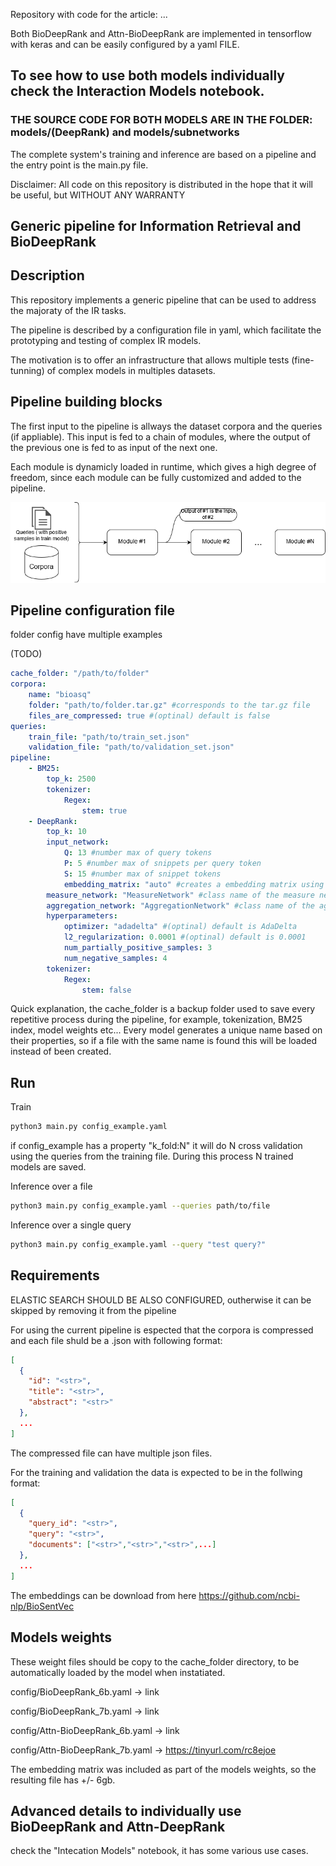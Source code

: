 Repository with code for the article: ...

Both BioDeepRank and Attn-BioDeepRank are implemented in tensorflow with keras and can be easily configured by a yaml FILE.

## To see how to use both models individually check the Interaction Models notebook.

### THE SOURCE CODE FOR BOTH MODELS ARE IN THE FOLDER: models/(DeepRank) and models/subnetworks

The complete system's training and inference are based on a pipeline and the entry point is the main.py file.

Disclaimer: All code on this repository is distributed in the hope that it will be useful, but WITHOUT ANY WARRANTY

## Generic pipeline for Information Retrieval and BioDeepRank


## Description
This repository implements a generic pipeline that can be used to address the majoraty of the IR tasks.

The pipeline is described by a configuration file in yaml, which facilitate the prototyping and testing of complex IR models.

The motivation is to offer an infrastructure that allows multiple tests (fine-tunning) of complex models in multiples datasets.


## Pipeline building blocks

The first input to the pipeline is allways the dataset corpora and the queries (if appliable). This input is fed to a chain of modules, where the output of the previous one is fed to as input of the next one.

Each module is dynamicly loaded in runtime, which gives a high degree of freedom, since each module can be fully customized and added to the pipeline.

![Image of Yaktocat](images/pipe.png)

## Pipeline configuration file

folder config have multiple examples

(TODO)

```yaml
cache_folder: "/path/to/folder"
corpora:
    name: "bioasq"
    folder: "path/to/folder.tar.gz" #corresponds to the tar.gz file
    files_are_compressed: true #(optinal) default is false
queries:
    train_file: "path/to/train_set.json"
    validation_file: "path/to/validation_set.json"
pipeline:
    - BM25:
        top_k: 2500
        tokenizer:
            Regex:
                stem: true
    - DeepRank:
        top_k: 10
        input_network:
            Q: 13 #number max of query tokens
            P: 5 #number max of snippets per query token
            S: 15 #number max of snippet tokens
            embedding_matrix: "auto" #creates a embedding matrix using fasttext library
        measure_network: "MeasureNetwork" #class name of the measure network
        aggregation_network: "AggregationNetwork" #class name of the aggregation network
        hyperparameters:
            optimizer: "adadelta" #(optinal) default is AdaDelta
            l2_regularization: 0.0001 #(optinal) default is 0.0001
            num_partially_positive_samples: 3
            num_negative_samples: 4
        tokenizer:
            Regex:
                stem: false

```

Quick explanation, the cache_folder is a backup folder used to save every repetitive process during the pipeline, for example, tokenization, BM25 index, model weights etc...
Every model generates a unique name based on their properties, so if a file with the same name is found this will be loaded instead of been created.



## Run
Train
```sh
python3 main.py config_example.yaml

```

if config_example has a property "k_fold:N" it will do N cross validation using the queries from the training file. During this process N trained models are saved.

Inference over a file
```sh
python3 main.py config_example.yaml --queries path/to/file

```

Inference over a single query
```sh
python3 main.py config_example.yaml --query "test query?"

```

## Requirements

ELASTIC SEARCH SHOULD BE ALSO CONFIGURED, outherwise it can be skipped by removing it from the pipeline

For using the current pipeline is espected that the corpora is compressed and each file shuld be a .json with following format:
```json
[
  {
    "id": "<str>",
    "title": "<str>",
    "abstract": "<str>"
  },
  ...
]
```
The compressed file can have multiple json files.

For the training and validation the data is expected to be in the follwing format:
```json
[
  {
    "query_id": "<str>",
    "query": "<str>",
    "documents": ["<str>","<str>","<str>",...]
  },
  ...
]
```

The embeddings can be download from here https://github.com/ncbi-nlp/BioSentVec


## Models weights

These weight files should be copy to the cache_folder directory, to be automatically loaded by the model when instatiated.

config/BioDeepRank_6b.yaml -> link

config/BioDeepRank_7b.yaml -> link

config/Attn-BioDeepRank_6b.yaml -> link

config/Attn-BioDeepRank_7b.yaml -> https://tinyurl.com/rc8ejoe

The embedding matrix was included as part of the models weights, so the resulting file has +/- 6gb.

## Advanced details to individually use BioDeepRank and Attn-DeepRank

check the "Intecation Models" notebook, it has some various use cases.
